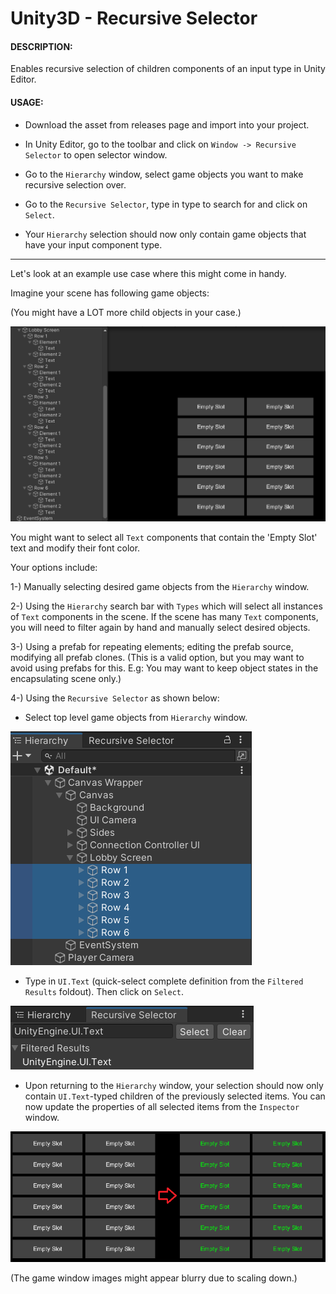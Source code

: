 # Unity3D - Recursive Selector

#### DESCRIPTION:

Enables recursive selection of children components of an input type in Unity Editor.

#### USAGE:

- Download the asset from releases page and import into your project.

- In Unity Editor, go to the toolbar and click on `Window -> Recursive Selector` to open selector window.

- Go to the `Hierarchy` window, select game objects you want to make recursive selection over.

- Go to the `Recursive Selector`, type in type to search for and click on `Select`.

- Your `Hierarchy` selection should now only contain game objects that have your input component type.

---

Let's look at an example use case where this might come in handy.

Imagine your scene has following game objects:

(You might have a LOT more child objects in your case.)

![](/Readme/Example_Lobby_Representation.png)

You might want to select all `Text` components that contain the 'Empty Slot' text and modify their font color.

Your options include:

1-) Manually selecting desired game objects from the `Hierarchy` window.

2-) Using the `Hierarchy` search bar with `Types` which will select all instances of `Text` components in the scene. If the scene has many `Text` components, you will need to filter again by hand and manually select desired objects.

3-) Using a prefab for repeating elements; editing the prefab source, modifying all prefab clones. (This is a valid option, but you may want to avoid using prefabs for this. E.g: You may want to keep object states in the encapsulating scene only.)

4-) Using the `Recursive Selector` as shown below:


- Select top level game objects from `Hierarchy` window.

![](/Readme/Hierarchy_Selection.png)

- Type in `UI.Text` (quick-select complete definition from the `Filtered Results` foldout). Then click on `Select`.

![](/Readme/Recursive_Selector_Usage.png)

- Upon returning to the `Hierarchy` window, your selection should now only contain `UI.Text`-typed children of the previously selected items. You can now update the properties of all selected items from the `Inspector` window.

![](/Readme/Change.png)

(The game window images might appear blurry due to scaling down.)
